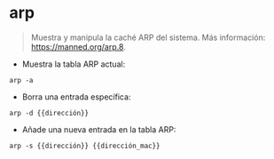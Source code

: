 # arp

> Muestra y manipula la caché ARP del sistema.
> Más información: <https://manned.org/arp.8>.

- Muestra la tabla ARP actual:

`arp -a`

- Borra una entrada específica:

`arp -d {{dirección}}`

- Añade una nueva entrada en la tabla ARP:

`arp -s {{dirección}} {{dirección_mac}}`
